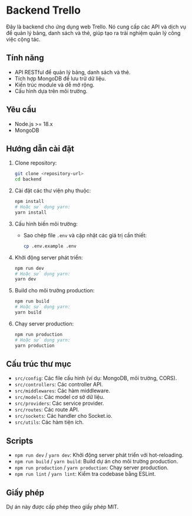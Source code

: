 # Backend Trello

Đây là backend cho ứng dụng web Trello. Nó cung cấp các API và dịch vụ để quản lý bảng, danh sách và thẻ, giúp tạo ra trải nghiệm quản lý công việc cộng tác.

## Tính năng

- API RESTful để quản lý bảng, danh sách và thẻ.
- Tích hợp MongoDB để lưu trữ dữ liệu.
- Kiến trúc module và dễ mở rộng.
- Cấu hình dựa trên môi trường.

## Yêu cầu

- Node.js >= 18.x
- MongoDB

## Hướng dẫn cài đặt

1. Clone repository:
   ```bash
   git clone <repository-url>
   cd backend
   ```

2. Cài đặt các thư viện phụ thuộc:
   ```bash
   npm install
   # Hoặc sử dụng yarn:
   yarn install
   ```

3. Cấu hình biến môi trường:
   - Sao chép file `.env` và cập nhật các giá trị cần thiết:
     ```bash
     cp .env.example .env
     ```

4. Khởi động server phát triển:
   ```bash
   npm run dev
   # Hoặc sử dụng yarn:
   yarn dev
   ```

5. Build cho môi trường production:
   ```bash
   npm run build
   # Hoặc sử dụng yarn:
   yarn build
   ```

6. Chạy server production:
   ```bash
   npm run production
   # Hoặc sử dụng yarn:
   yarn production
   ```

## Cấu trúc thư mục

- `src/config`: Các file cấu hình (ví dụ: MongoDB, môi trường, CORS).
- `src/controllers`: Các controller API.
- `src/middlewares`: Các hàm middleware.
- `src/models`: Các model cơ sở dữ liệu.
- `src/providers`: Các service provider.
- `src/routes`: Các route API.
- `src/sockets`: Các handler cho Socket.io.
- `src/utils`: Các hàm tiện ích.

## Scripts

- `npm run dev` / `yarn dev`: Khởi động server phát triển với hot-reloading.
- `npm run build` / `yarn build`: Build dự án cho môi trường production.
- `npm run production` / `yarn production`: Chạy server production.
- `npm run lint` / `yarn lint`: Kiểm tra codebase bằng ESLint.

## Giấy phép

Dự án này được cấp phép theo giấy phép MIT.
